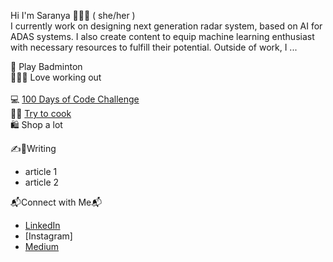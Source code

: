 Hi I'm Saranya 👋👩‍💻 ( she/her )
</br> I currently work on designing next generation radar system, based on AI for ADAS systems. I also create content to equip machine learning enthusiast with necessary resources to fulfill their potential. Outside of work, I ...

🏸 Play Badminton
</br>🏋🏼‍♀️ Love working out
</br>
</br>💻 [100 Days of Code Challenge](https://github.com/saranyachaganti/100-days-of-code)
</br>👩‍🍳 [Try to cook](https://www.instagram.com/my.redplate/)
</br>🛍️ Shop a lot



✍️📝Writing
  * article 1
  * article 2

📬Connect with Me📬
  * [LinkedIn](https://www.linkedin.com/in/ch-saranya/)
  * [Instagram]
  * [Medium](https://medium.com/@chagantisaranya2)

